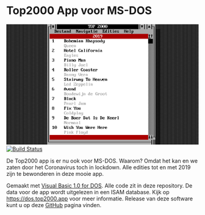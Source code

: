 # Top2000 App voor MS-DOS
![Hoofdscherm](SRC/WEB/IMG/main.jpg)
[![Build Status](https://dev.azure.com/Chroomsoft/Projects/_apis/build/status/TOP%202000%20DOS/TOP2000%20for%20DOS%20pipeline?branchName=master)](https://dev.azure.com/Chroomsoft/Projects/_build/latest?definitionId=55&branchName=master)

De Top2000 app is er nu ook voor MS-DOS. Waarom? Omdat het kan en we zaten door het Coronavirus toch in lockdown. Alle edities tot en met 2019 zijn te bewonderen in deze mooie app.

Gemaakt met [Visual Basic 1.0 for DOS](https://winworldpc.com/product/microsoft-visual-bas/10-for-dos). Alle code zit in deze repository. De data voor de app wordt uitgelezen in een ISAM database. Kijk op https://dos.top2000.app voor meer informatie. Release van deze software kunt u op deze [GitHub](https://github.com/rneeft/Top2000-MSDOS/releases) pagina vinden. 
